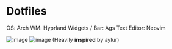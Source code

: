 # Dotfiles

OS: Arch
WM: Hyprland
Widgets / Bar: Ags
Text Editor: Neovim

![image](https://github.com/sayhilel/dotfiles/assets/115889777/147a40c5-b64d-4d67-9956-3464d2b1b903)
![image](https://github.com/sayhilel/dotfiles/assets/115889777/28639f6a-88b5-41bc-b5c5-6db6b1d982f6)
(Heavily **inspired** by aylur)
